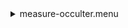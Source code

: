 <details><summary>measure-occulter.menu</summary><blockquote><pre><details><summary>measure-occulter.cbk</summary><blockquote><pre><details><summary>ND_IN.rcp</summary><blockquote><pre>nd in
The above script included:0.0 seconds of data collection</pre></blockquote></details><details><summary>Exposure_80.rcp</summary><blockquote><pre>exposure 80
The above script included:0.0 seconds of data collection</pre></blockquote></details><details><summary>dark_01wave_1beam_16sums_16rep_BOTH.rcp</summary><blockquote><pre>shut	in
for 16
data	rcam	both	656.28	16
data	rcam	both	656.28	16
endfor
The above script included:10.84 seconds of data collection</pre></blockquote></details><details><summary>setupNDShutterOut.rcp</summary><blockquote><pre>shut	out
The above script included:0.0 seconds of data collection</pre></blockquote></details><details><summary>530_FW.rcp</summary><blockquote><pre>prefilterrange 530
The above script included:0.0 seconds of data collection</pre></blockquote></details><details><summary>530_01wave_2beam_16sums_16rep_BOTH.rcp</summary><blockquote><pre>data	rcam	both	530.30	16
data	tcam	both	530.30	16
data	rcam	both	530.30	16
data	tcam	both	530.30	16
data	rcam	both	530.30	16
data	tcam	both	530.30	16
data	rcam	both	530.30	16
data	tcam	both	530.30	16
data	rcam	both	530.30	16
data	tcam	both	530.30	16
data	rcam	both	530.30	16
data	tcam	both	530.30	16
data	rcam	both	530.30	16
data	tcam	both	530.30	16
data	rcam	both	530.30	16
data	tcam	both	530.30	16
data	rcam	both	530.30	16
data	tcam	both	530.30	16
data	rcam	both	530.30	16
data	tcam	both	530.30	16
data	rcam	both	530.30	16
data	tcam	both	530.30	16
data	rcam	both	530.30	16
data	tcam	both	530.30	16
data	rcam	both	530.30	16
data	tcam	both	530.30	16
data	rcam	both	530.30	16
data	tcam	both	530.30	16
data	rcam	both	530.30	16
data	tcam	both	530.30	16
data	rcam	both	530.30	16
data	tcam	both	530.30	16
The above script included:173.44 seconds of data collection</pre></blockquote></details><details><summary>637_FW.rcp</summary><blockquote><pre>prefilterrange 637
The above script included:0.0 seconds of data collection</pre></blockquote></details><details><summary>637_01wave_2beam_16sums_16rep_BOTH.rcp</summary><blockquote><pre>data	rcam	both	637.40	16
data	tcam	both	637.40	16
data	rcam	both	637.40	16
data	tcam	both	637.40	16
data	rcam	both	637.40	16
data	tcam	both	637.40	16
data	rcam	both	637.40	16
data	tcam	both	637.40	16
data	rcam	both	637.40	16
data	tcam	both	637.40	16
data	rcam	both	637.40	16
data	tcam	both	637.40	16
data	rcam	both	637.40	16
data	tcam	both	637.40	16
data	rcam	both	637.40	16
data	tcam	both	637.40	16
data	rcam	both	637.40	16
data	tcam	both	637.40	16
data	rcam	both	637.40	16
data	tcam	both	637.40	16
data	rcam	both	637.40	16
data	tcam	both	637.40	16
data	rcam	both	637.40	16
data	tcam	both	637.40	16
data	rcam	both	637.40	16
data	tcam	both	637.40	16
data	rcam	both	637.40	16
data	tcam	both	637.40	16
data	rcam	both	637.40	16
data	tcam	both	637.40	16
data	rcam	both	637.40	16
data	tcam	both	637.40	16
The above script included:173.44 seconds of data collection</pre></blockquote></details><details><summary>656_FW.rcp</summary><blockquote><pre>prefilterrange 656
The above script included:0.0 seconds of data collection</pre></blockquote></details><details><summary>656_01wave_2beam_16sums_16rep_BOTH.rcp</summary><blockquote><pre>data	rcam	both	656.28	16
data	tcam	both	656.28	16
data	rcam	both	656.28	16
data	tcam	both	656.28	16
data	rcam	both	656.28	16
data	tcam	both	656.28	16
data	rcam	both	656.28	16
data	tcam	both	656.28	16
data	rcam	both	656.28	16
data	tcam	both	656.28	16
data	rcam	both	656.28	16
data	tcam	both	656.28	16
data	rcam	both	656.28	16
data	tcam	both	656.28	16
data	rcam	both	656.28	16
data	tcam	both	656.28	16
data	rcam	both	656.28	16
data	tcam	both	656.28	16
data	rcam	both	656.28	16
data	tcam	both	656.28	16
data	rcam	both	656.28	16
data	tcam	both	656.28	16
data	rcam	both	656.28	16
data	tcam	both	656.28	16
data	rcam	both	656.28	16
data	tcam	both	656.28	16
data	rcam	both	656.28	16
data	tcam	both	656.28	16
data	rcam	both	656.28	16
data	tcam	both	656.28	16
data	rcam	both	656.28	16
data	tcam	both	656.28	16
The above script included:173.44 seconds of data collection</pre></blockquote></details><details><summary>706_FW.rcp</summary><blockquote><pre>prefilterrange 706
The above script included:0.0 seconds of data collection</pre></blockquote></details><details><summary>706_01wave_2beam_16sums_16rep_BOTH.rcp</summary><blockquote><pre>data	rcam	both	706.20	16
data	tcam	both	706.20	16
data	rcam	both	706.20	16
data	tcam	both	706.20	16
data	rcam	both	706.20	16
data	tcam	both	706.20	16
data	rcam	both	706.20	16
data	tcam	both	706.20	16
data	rcam	both	706.20	16
data	tcam	both	706.20	16
data	rcam	both	706.20	16
data	tcam	both	706.20	16
data	rcam	both	706.20	16
data	tcam	both	706.20	16
data	rcam	both	706.20	16
data	tcam	both	706.20	16
data	rcam	both	706.20	16
data	tcam	both	706.20	16
data	rcam	both	706.20	16
data	tcam	both	706.20	16
data	rcam	both	706.20	16
data	tcam	both	706.20	16
data	rcam	both	706.20	16
data	tcam	both	706.20	16
data	rcam	both	706.20	16
data	tcam	both	706.20	16
data	rcam	both	706.20	16
data	tcam	both	706.20	16
data	rcam	both	706.20	16
data	tcam	both	706.20	16
data	rcam	both	706.20	16
data	tcam	both	706.20	16
The above script included:173.44 seconds of data collection</pre></blockquote></details><details><summary>789_FW.rcp</summary><blockquote><pre>prefilterrange 789
The above script included:0.0 seconds of data collection</pre></blockquote></details><details><summary>789_01wave_2beam_16sums_16rep_BOTH.rcp</summary><blockquote><pre>data	rcam	both	789.40	16
data	tcam	both	789.40	16
data	rcam	both	789.40	16
data	tcam	both	789.40	16
data	rcam	both	789.40	16
data	tcam	both	789.40	16
data	rcam	both	789.40	16
data	tcam	both	789.40	16
data	rcam	both	789.40	16
data	tcam	both	789.40	16
data	rcam	both	789.40	16
data	tcam	both	789.40	16
data	rcam	both	789.40	16
data	tcam	both	789.40	16
data	rcam	both	789.40	16
data	tcam	both	789.40	16
data	rcam	both	789.40	16
data	tcam	both	789.40	16
data	rcam	both	789.40	16
data	tcam	both	789.40	16
data	rcam	both	789.40	16
data	tcam	both	789.40	16
data	rcam	both	789.40	16
data	tcam	both	789.40	16
data	rcam	both	789.40	16
data	tcam	both	789.40	16
data	rcam	both	789.40	16
data	tcam	both	789.40	16
data	rcam	both	789.40	16
data	tcam	both	789.40	16
data	rcam	both	789.40	16
data	tcam	both	789.40	16
The above script included:173.44 seconds of data collection</pre></blockquote></details><details><summary>1074_FW.rcp</summary><blockquote><pre>prefilterrange 1074
The above script included:0.0 seconds of data collection</pre></blockquote></details><details><summary>1074_01wave_2beam_16sums_16rep_BOTH.rcp</summary><blockquote><pre>data	rcam	both	1074.70	16
data	tcam	both	1074.70	16
data	rcam	both	1074.70	16
data	tcam	both	1074.70	16
data	rcam	both	1074.70	16
data	tcam	both	1074.70	16
data	rcam	both	1074.70	16
data	tcam	both	1074.70	16
data	rcam	both	1074.70	16
data	tcam	both	1074.70	16
data	rcam	both	1074.70	16
data	tcam	both	1074.70	16
data	rcam	both	1074.70	16
data	tcam	both	1074.70	16
data	rcam	both	1074.70	16
data	tcam	both	1074.70	16
data	rcam	both	1074.70	16
data	tcam	both	1074.70	16
data	rcam	both	1074.70	16
data	tcam	both	1074.70	16
data	rcam	both	1074.70	16
data	tcam	both	1074.70	16
data	rcam	both	1074.70	16
data	tcam	both	1074.70	16
data	rcam	both	1074.70	16
data	tcam	both	1074.70	16
data	rcam	both	1074.70	16
data	tcam	both	1074.70	16
data	rcam	both	1074.70	16
data	tcam	both	1074.70	16
data	rcam	both	1074.70	16
data	tcam	both	1074.70	16
The above script included:173.44 seconds of data collection</pre></blockquote></details><details><summary>1079_FW.rcp</summary><blockquote><pre>prefilterrange 1079
The above script included:0.0 seconds of data collection</pre></blockquote></details><details><summary>1079_01wave_2beam_16sums_16rep_BOTH.rcp</summary><blockquote><pre>data	rcam	both	1079.80	16
data	tcam	both	1079.80	16
data	rcam	both	1079.80	16
data	tcam	both	1079.80	16
data	rcam	both	1079.80	16
data	tcam	both	1079.80	16
data	rcam	both	1079.80	16
data	tcam	both	1079.80	16
data	rcam	both	1079.80	16
data	tcam	both	1079.80	16
data	rcam	both	1079.80	16
data	tcam	both	1079.80	16
data	rcam	both	1079.80	16
data	tcam	both	1079.80	16
data	rcam	both	1079.80	16
data	tcam	both	1079.80	16
data	rcam	both	1079.80	16
data	tcam	both	1079.80	16
data	rcam	both	1079.80	16
data	tcam	both	1079.80	16
data	rcam	both	1079.80	16
data	tcam	both	1079.80	16
data	rcam	both	1079.80	16
data	tcam	both	1079.80	16
data	rcam	both	1079.80	16
data	tcam	both	1079.80	16
data	rcam	both	1079.80	16
data	tcam	both	1079.80	16
data	rcam	both	1079.80	16
data	tcam	both	1079.80	16
data	rcam	both	1079.80	16
data	tcam	both	1079.80	16
The above script included:173.44 seconds of data collection</pre></blockquote></details><details><summary>1083_FW.rcp</summary><blockquote><pre>prefilterrange 1083
The above script included:0.0 seconds of data collection</pre></blockquote></details><details><summary>1083_01wave_2beam_16sums_16rep_BOTH.rcp</summary><blockquote><pre>data	rcam	both	1083.00	16
data	tcam	both	1083.00	16
data	rcam	both	1083.00	16
data	tcam	both	1083.00	16
data	rcam	both	1083.00	16
data	tcam	both	1083.00	16
data	rcam	both	1083.00	16
data	tcam	both	1083.00	16
data	rcam	both	1083.00	16
data	tcam	both	1083.00	16
data	rcam	both	1083.00	16
data	tcam	both	1083.00	16
data	rcam	both	1083.00	16
data	tcam	both	1083.00	16
data	rcam	both	1083.00	16
data	tcam	both	1083.00	16
data	rcam	both	1083.00	16
data	tcam	both	1083.00	16
data	rcam	both	1083.00	16
data	tcam	both	1083.00	16
data	rcam	both	1083.00	16
data	tcam	both	1083.00	16
data	rcam	both	1083.00	16
data	tcam	both	1083.00	16
data	rcam	both	1083.00	16
data	tcam	both	1083.00	16
data	rcam	both	1083.00	16
data	tcam	both	1083.00	16
data	rcam	both	1083.00	16
data	tcam	both	1083.00	16
data	rcam	both	1083.00	16
data	tcam	both	1083.00	16
The above script included:173.44 seconds of data collection</pre></blockquote></details><details><summary>ND_OUT.rcp</summary><blockquote><pre>nd out
The above script included:0.0 seconds of data collection</pre></blockquote></details>The above script included:1398.36 seconds of data collection</pre></blockquote></details>The above script included:1398.36 seconds of data collection</pre></blockquote></details>